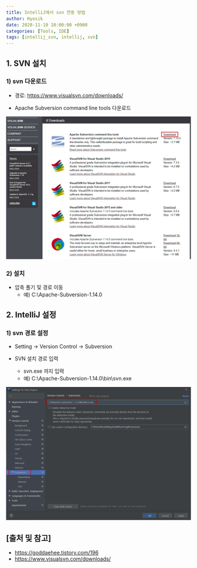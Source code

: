 ```yaml
--- 
title: IntelliJ에서 svn 연동 방법
author: Hyosik
date: 2020-11-10 10:00:00 +0900
categories: [Tools, IDE]
tags: [intellij_svn, intellij, svn]
---
```


## 1. SVN 설치

### 1) svn 다운로드

* 경로: <https://www.visualsvn.com/downloads/>

* Apache Subversion command line tools 다운로드

![img001](/assets/img/2020-11-10-intellij-svn/img001.png)

### 2) 설치

* 압축 풀기 및 경로 이동
  - 예) C:\Apache-Subversion-1.14.0

## 2. IntelliJ 설정

### 1) svn 경로 설정

* Setting → Version Control → Subversion

* SVN 설치 경로 입력
  - svn.exe 까지 입력
  - 예) C:\Apache-Subversion-1.14.0\bin\svn.exe

![img002](/assets/img/2020-11-10-intellij-svn/img002.png)

## [출처 및 참고]
* <https://goddaehee.tistory.com/196>
* <https://www.visualsvn.com/downloads/>
